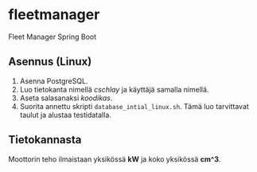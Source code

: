 # fleetmanager
Fleet Manager Spring Boot

## Asennus (Linux)
1. Asenna PostgreSQL.
2. Luo tietokanta nimellä *cschlay* ja käyttäjä samalla nimellä.
3. Aseta salasanaksi *koodikas*.
4. Suorita annettu skripti `database_intial_linux.sh`.
Tämä luo tarvittavat taulut ja alustaa testidatalla.


## Tietokannasta
Moottorin teho ilmaistaan yksikössä **kW** ja koko yksikössä **cm^3**.
